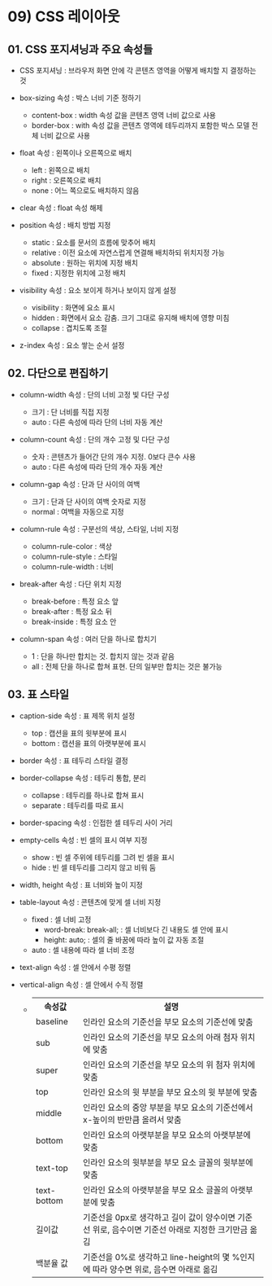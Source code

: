 # 09) CSS 레이아웃

## 01. CSS 포지셔닝과 주요 속성들

- CSS 포지셔닝 : 브라우저 화면 안에 각 콘텐츠 영역을 어떻게 배치할 지 결정하는 것

- box-sizing 속성 : 박스 너비 기준 정하기
	- content-box : width 속성 값을 콘텐츠 영역 너비 값으로 사용
	- border-box : with 속성 값을 콘텐츠 영역에 테두리까지 포함한 박스 모델 전체 너비 값으로 사용

- float 속성 : 왼쪽이나 오른쪽으로 배치
	- left : 왼쪽으로 배치
	- right : 오른쪽으로 배치
	- none : 어느 쪽으로도 배치하지 않음

- clear 속성 : float 속성 해제

- position 속성 : 배치 방법 지정
	- static : 요소를 문서의 흐름에 맞추어 배치
	- relative : 이전 요소에 자연스럽게 연결해 배치하되 위치지정 가능
	- absolute : 원하는 위치에 지정 배치
	- fixed : 지정한 위치에 고정 배치

- visibility 속성 : 요소 보이게 하거나 보이지 않게 설정
	- visibility : 화면에 요소 표시
	- hidden : 화면에서 요소 감춤. 크기 그대로 유지해 배치에 영향 미침
	- collapse : 겹치도록 조절

- z-index 속성 : 요소 쌓는 순서 설정

## 02. 다단으로 편집하기

- column-width 속성 : 단의 너비 고정 빛 다단 구성
	- 크기 : 단 너비를 직접 지정
	- auto : 다른 속성에 따라 단의 너비 자동 계산

- column-count 속성 : 단의 개수 고정 및 다단 구성
	- 숫자 : 콘텐츠가 들어간 단의 개수 지정. 0보다 큰수 사용
	- auto : 다른 속성에 따라 단의 개수 자동 계산

- column-gap 속성 : 단과 단 사이의 여백
	- 크기 : 단과 단 사이의 여백 숫자로 지정
	- normal : 여백을 자동으로 지정

- column-rule 속성 : 구분선의 색상, 스타일, 너비 지정
	- column-rule-color : 색상
	- column-rule-style : 스타일
	- column-rule-width : 너비

- break-after 속성 : 다단 위치 지정
	- break-before : 특정 요소 앞
	- break-after : 특정 요소 뒤
	- break-inside : 특정 요소 안

- column-span 속성 : 여러 단을 하나로 합치기
	- 1 : 단을 하나만 합치는 것. 합치지 않는 것과 같음
	- all : 전체 단을 하나로 합쳐 표현. 단의 일부만 합치는 것은 불가능

## 03. 표 스타일

- caption-side 속성 : 표 제목 위치 설정
	- top : 캡션을 표의 윗부분에 표시
	- bottom : 캡션을 표의 아랫부분에 표시

- border 속성 : 표 테두리 스타일 결정

- border-collapse 속성 : 테두리 통합, 분리
	- collapse : 테두리를 하나로 합쳐 표시
	- separate : 테두리를 따로 표시

- border-spacing 속성 : 인접한 셀 테두리 사이 거리

- empty-cells 속성 : 빈 셀의 표시 여부 지정
	- show : 빈 셀 주위에 테두리를 그려 빈 셀을 표시
	- hide : 빈 셀 테두리를 그리지 않고 비워 둠

- width, height 속성 : 표 너비와 높이 지정

- table-layout 속성 : 콘텐츠에 맞게 셀 너비 지정
	- fixed : 셀 너비 고정
		- word-break: break-all; : 셀 너비보다 긴 내용도 셀 안에 표시
		- height: auto; : 셀의 줄 바꿈에 따라 높이 값 자동 조절
	- auto : 셀 내용에 따라 셀 너비 조정

- text-align 속성 : 셀 안에서 수평 정렬

- vertical-align 속성 : 셀 안에서 수직 정렬
	- <table><tr><th>속성값</th><th>설명</th></tr><tr><td>baseline</td><td>인라인 요소의 기준선을 부모 요소의 기준선에 맞춤</td></tr><tr><td>sub</td><td>인라인 요소의 기준선을 부모 요소의 아래 첨자 위치에 맞춤</td></tr><tr><td>super</td><td>인라인 요소의 기준선을 부모 요소의 위 첨자 위치에 맞춤</td></tr><tr><td>top</td><td>인라인 요소의 윗 부분을 부모 요소의 윗 부분에 맞춤</td></tr><tr><td>middle</td><td>인라인 요소의 중앙 부분을 부모 요소의 기준선에서 x-높이의 반만큼 올려서 맞춤</td></tr><tr><td>bottom</td><td>인라인 요소의 아랫부분을 부모 요소의 아랫부분에 맞춤</td></tr><tr><td>text-top</td><td>인라인 요소의 윗부분을 부모 요소 글꼴의 윗부분에 맞춤</td></tr><tr><td>text-bottom</td><td>인라인 요소의 아랫부분을 부모 요소 글꼴의 아랫부분에 맞춤</td></tr><tr><td>길이값</td><td>기준선을 0px로 생각하고 길이 값이 양수이면 기준선 위로, 음수이면 기준선 아래로 지정한 크기만금 옮김</td></tr><tr><td>백분율 값</td><td>기준선을 0%로 생각하고 line-height의 몇 %인지에 따라 양수면 위로, 음수면 아래로 옮김</td></tr></table>